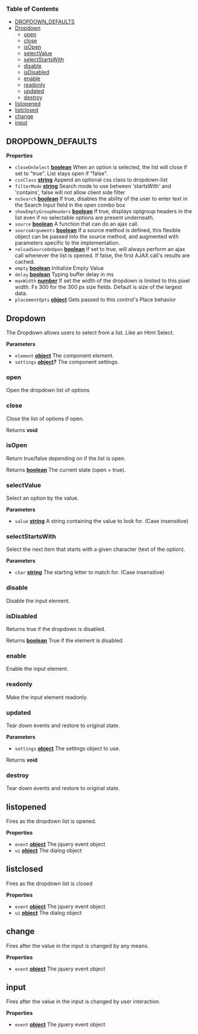 <!-- Generated by documentation.js. Update this documentation by updating the source code. -->

### Table of Contents

-   [DROPDOWN_DEFAULTS](#dropdown_defaults)
-   [Dropdown](#dropdown)
    -   [open](#open)
    -   [close](#close)
    -   [isOpen](#isopen)
    -   [selectValue](#selectvalue)
    -   [selectStartsWith](#selectstartswith)
    -   [disable](#disable)
    -   [isDisabled](#isdisabled)
    -   [enable](#enable)
    -   [readonly](#readonly)
    -   [updated](#updated)
    -   [destroy](#destroy)
-   [listopened](#listopened)
-   [listclosed](#listclosed)
-   [change](#change)
-   [input](#input)

## DROPDOWN_DEFAULTS

**Properties**

-   `closeOnSelect` **[boolean](https://developer.mozilla.org/docs/Web/JavaScript/Reference/Global_Objects/Boolean)** When an option is selected, the list will close if set to
    "true".  List stays open if "false".
-   `cssClass` **[string](https://developer.mozilla.org/docs/Web/JavaScript/Reference/Global_Objects/String)** Append an optional css class to dropdown-list
-   `filterMode` **[string](https://developer.mozilla.org/docs/Web/JavaScript/Reference/Global_Objects/String)** Search mode to use between 'startsWith' and 'contains', false
     will not allow client side filter
-   `noSearch` **[boolean](https://developer.mozilla.org/docs/Web/JavaScript/Reference/Global_Objects/Boolean)** If true, disables the ability of the user to enter text in the
     Search Input field in the open combo box
-   `showEmptyGroupHeaders` **[boolean](https://developer.mozilla.org/docs/Web/JavaScript/Reference/Global_Objects/Boolean)** If true, displays optgroup headers in the list even
     if no selectable options are present underneath.
-   `source` **[boolean](https://developer.mozilla.org/docs/Web/JavaScript/Reference/Global_Objects/Boolean)** A function that can do an ajax call.
-   `sourceArguments` **[boolean](https://developer.mozilla.org/docs/Web/JavaScript/Reference/Global_Objects/Boolean)** If a source method is defined, this flexible object can be
     passed into the source method, and augmented with parameters specific to the implementation.
-   `reloadSourceOnOpen` **[boolean](https://developer.mozilla.org/docs/Web/JavaScript/Reference/Global_Objects/Boolean)** If set to true, will always perform an ajax call whenever
     the list is opened.  If false, the first AJAX call's results are cached.
-   `empty` **[boolean](https://developer.mozilla.org/docs/Web/JavaScript/Reference/Global_Objects/Boolean)** Initialize Empty Value
-   `delay` **[boolean](https://developer.mozilla.org/docs/Web/JavaScript/Reference/Global_Objects/Boolean)** Typing buffer delay in ms
-   `maxWidth` **[number](https://developer.mozilla.org/docs/Web/JavaScript/Reference/Global_Objects/Number)** If set the width of the dropdown is limited to this pixel width. Fx
     300 for the 300 px size fields. Default is size of the largest data.
-   `placementOpts` **[object](https://developer.mozilla.org/docs/Web/JavaScript/Reference/Global_Objects/Object)** Gets passed to this control's Place behavior

## Dropdown

The Dropdown allows users to select from a list. Like an Html Select.

**Parameters**

-   `element` **[object](https://developer.mozilla.org/docs/Web/JavaScript/Reference/Global_Objects/Object)** The component element.
-   `settings` **[object](https://developer.mozilla.org/docs/Web/JavaScript/Reference/Global_Objects/Object)?** The component settings.

### open

Open the dropdown list of options

### close

Close the list of options if open.

Returns **void** 

### isOpen

Return true/false depending on if the list is open.

Returns **[boolean](https://developer.mozilla.org/docs/Web/JavaScript/Reference/Global_Objects/Boolean)** The current state (open = true).

### selectValue

Select an option by the value.

**Parameters**

-   `value` **[string](https://developer.mozilla.org/docs/Web/JavaScript/Reference/Global_Objects/String)** A string containing the value to look for. (Case insensitive)

### selectStartsWith

Select the next item that starts with a given character (text of the option).

**Parameters**

-   `char` **[string](https://developer.mozilla.org/docs/Web/JavaScript/Reference/Global_Objects/String)** The starting letter to match for. (Case insensitive)

### disable

Disable the input element.

### isDisabled

Returns true if the dropdown is disabled.

Returns **[boolean](https://developer.mozilla.org/docs/Web/JavaScript/Reference/Global_Objects/Boolean)** True if the element is disabled.

### enable

Enable the input element.

### readonly

Make the input element readonly.

### updated

Tear down events and restore to original state.

**Parameters**

-   `settings` **[object](https://developer.mozilla.org/docs/Web/JavaScript/Reference/Global_Objects/Object)** The settings object to use.

Returns **void** 

### destroy

Tear down events and restore to original state.

## listopened

Fires as the dropdown list is opened.

**Properties**

-   `event` **[object](https://developer.mozilla.org/docs/Web/JavaScript/Reference/Global_Objects/Object)** The jquery event object
-   `ui` **[object](https://developer.mozilla.org/docs/Web/JavaScript/Reference/Global_Objects/Object)** The dialog object

## listclosed

Fires as the dropdown list is closed

**Properties**

-   `event` **[object](https://developer.mozilla.org/docs/Web/JavaScript/Reference/Global_Objects/Object)** The jquery event object
-   `ui` **[object](https://developer.mozilla.org/docs/Web/JavaScript/Reference/Global_Objects/Object)** The dialog object

## change

Fires after the value in the input is changed by any means.

**Properties**

-   `event` **[object](https://developer.mozilla.org/docs/Web/JavaScript/Reference/Global_Objects/Object)** The jquery event object

## input

Fires after the value in the input is changed by user interaction.

**Properties**

-   `event` **[object](https://developer.mozilla.org/docs/Web/JavaScript/Reference/Global_Objects/Object)** The jquery event object
